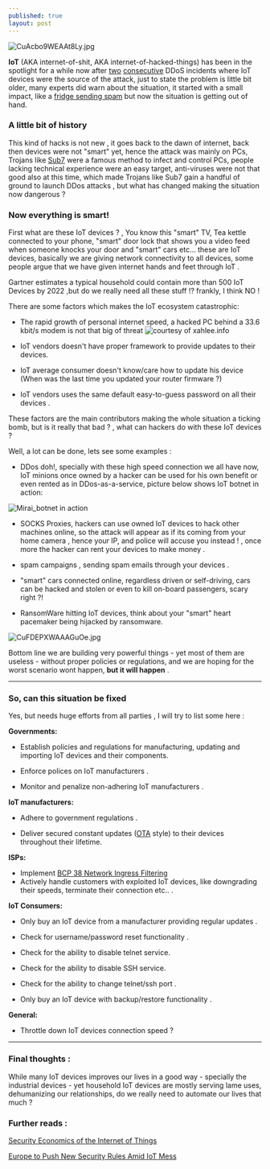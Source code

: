 ```yaml
---
published: true
layout: post
---
```

   ![CuAcbo9WEAAt8Ly.jpg]({{site.baseurl}}/images/CuAcbo9WEAAt8Ly.jpg)

**IoT** (AKA internet-of-shit, AKA internet-of-hacked-things) has been in the spotlight for a while now after [two](https://krebsonsecurity.com/2016/09/krebsonsecurity-hit-with-record-ddos/) [consecutive](https://www.ovh.com/us/news/articles/a2367.the-ddos-that-didnt-break-the-camels-vac) DDoS incidents where IoT devices were the source of the attack, just to state the problem is little bit older, many experts did warn about the situation, it started with a small impact, like a [fridge sending spam](http://www.bbc.com/news/technology-25780908) but now the situation is getting out of hand.

### A little bit of history
This kind of hacks is not new , it goes back to the dawn of internet, back then devices were not "smart" yet, hence the attack was mainly on PCs, Trojans like [Sub7](https://en.wikipedia.org/wiki/Sub7) were a famous method to infect and control PCs, people lacking technical experience were an easy target, anti-viruses were not that good also at this time, which made Trojans like Sub7 gain a handful of ground to launch DDos attacks , but what has changed making the situation now dangerous ?


### Now everything is smart!
First what are these IoT devices ? , You know this "smart" TV, Tea kettle connected to your phone, "smart" door lock that shows you a video feed when someone knocks your door and "smart" cars etc... these are IoT devices, basically we are giving network connectivity to all devices, some people argue that we have given internet hands and feet through IoT .

Gartner estimates a typical household could contain more than 500 IoT Devices by 2022 ,but do we really need all these stuff !? frankly, I think NO ! 

There are some factors which makes the IoT ecosystem catastrophic:

- The rapid growth of personal internet speed, a hacked PC behind a 33.6 kbit/s modem is not that big of threat 
![courtesy of xahlee.info]({{site.baseurl}}/images/internet_speed_growth.png)

- IoT vendors doesn't have proper framework to provide updates to their devices.

- IoT average consumer doesn't know/care how to update his device (When was the last time you updated your router firmware ?)

- IoT vendors uses the same default easy-to-guess password on all their devices .


These factors are the main contributors making the whole situation a ticking bomb, but is it really that bad ? , what can hackers do with these IoT devices ?

Well, a lot can be done, lets see some examples :

- DDos doh!, specially with these high speed connection we all have now, IoT minions once owned by a hacker can be used for his own benefit or even rented as in DDos-as-a-service, picture below shows IoT botnet in action:

![Mirai_botnet in action]({{site.baseurl}}/images/Ct_01peWcAAb5m0.jpg)


- SOCKS Proxies, hackers can use owned IoT devices to hack other machines online, so the attack will appear as if its coming from your home camera , hence your IP, and police will accuse you instead ! , once more the hacker can rent your devices to make money .

- spam campaigns , sending spam emails through your devices .

- "smart" cars connected online, regardless driven or self-driving, cars can be hacked and stolen or even to kill on-board passengers, scary right ?!

- RansomWare hitting IoT devices, think about your "smart" heart pacemaker being hijacked by ransomware.

![CuFDEPXWAAAGuOe.jpg]({{site.baseurl}}/images/CuFDEPXWAAAGuOe.jpg)


Bottom line we are building very powerful things - yet most of them are useless - without proper policies or regulations, and we are hoping for the worst scenario wont happen, **but it will happen** .

---

### So, can this situation be fixed

Yes, but needs huge efforts from all parties , I will try to list some here :

**Governments:**

- Establish policies and regulations for manufacturing, updating and importing IoT devices and their components.

- Enforce polices on IoT manufacturers .

- Monitor and penalize non-adhering IoT manufacturers .

**IoT manufacturers:**

 - Adhere to government regulations .
 
 - Deliver secured constant updates ([OTA](https://en.wikipedia.org/wiki/Over-the-air_programming) style) to their devices throughout their lifetime.
 
 
 
 **ISPs:**
 
 - Implement [BCP 38 Network Ingress Filtering](https://tools.ietf.org/html/bcp38)
 - Actively handle customers with exploited IoT devices, like downgrading their speeds, terminate their connection etc.. .
 
 
 
**IoT Consumers:**

 - Only buy an IoT device from a manufacturer providing regular updates .
 
 - Check for username/password reset functionality .
 
 - Check for the ability to disable telnet service.
 
 - Check for the ability to disable SSH service.
 
 - Check for the ability to change telnet/ssh port .
 
 - Only buy an IoT device with backup/restore functionality .
 
 

**General:**

- Throttle down IoT devices connection speed ?


---


### Final thoughts :

While many IoT devices improves our lives in a good way - specially the industrial devices - yet household IoT devices are mostly serving lame uses, dehumanizing our relationships, do we really need to automate our lives that much ?
 

 
### Further reads :
 
 
 [Security Economics of the Internet of Things](https://www.schneier.com/blog/archives/2016/10/security_econom_1.html)
 
 [Europe to Push New Security Rules Amid IoT Mess](https://krebsonsecurity.com/2016/10/europe-to-push-new-security-rules-amid-iot-mess/)

